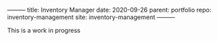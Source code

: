 ———
title: Inventory Manager
date: 2020-09-26
parent: portfolio
repo: inventory-management
site: inventory-management
———

This is a work in progress  